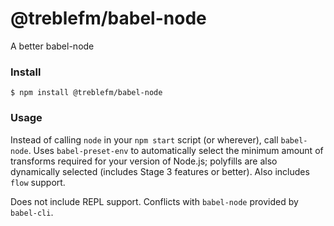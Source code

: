 # @treblefm/babel-node
A better babel-node

### Install
```
$ npm install @treblefm/babel-node
```

### Usage
Instead of calling `node` in your `npm start` script (or wherever), call `babel-node`. Uses `babel-preset-env` to
automatically select the minimum amount of transforms required for your version of Node.js; polyfills are also
dynamically selected (includes Stage 3 features or better). Also includes `flow` support.

Does not include REPL support. Conflicts with `babel-node` provided by `babel-cli`.
